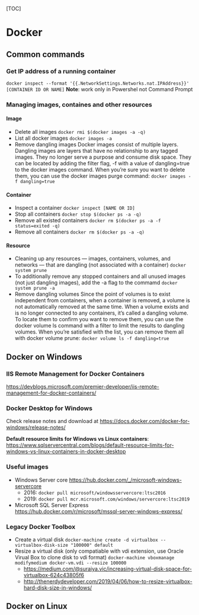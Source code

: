 [TOC]

# Docker

## Common commands

### Get IP address of a running container
``docker inspect --format '{{.NetworkSettings.Networks.nat.IPAddress}}' [CONTAINER ID OR NAME]``
__Note__: work only in Powershel not Command Prompt

### Managing images, containes and other resources
#### Image
* Delete all images
``docker rmi $(docker images -a -q)``
* List all docker images
``docker images -a``
* Remove dangling images
Docker images consist of multiple layers. Dangling images are layers that have no relationship to any tagged images. They no longer serve a purpose and consume disk space. They can be located by adding the filter flag, -f with a value of dangling=true to the docker images command. When you’re sure you want to delete them, you can use the docker images purge command:
``docker images -f dangling=true``

#### Container
* Inspect a container
``docker inspect [NAME OR ID]``
* Stop all containers
``docker stop $(docker ps -a -q)``
* Remove all existed containers
    ``docker rm $(docker ps -a -f status=exited -q)``
* Remove all containers
``docker rm $(docker ps -a -q)``

#### Resource
* Cleaning up any resources — images, containers, volumes, and networks — that are dangling (not associated with a container)
``docker system prune``
* To additionally remove any stopped containers and all unused images (not just dangling images), add the -a flag to the commamd
``docker system prune -a``
* Remove dangling volumes
Since the point of volumes is to exist independent from containers, when a container is removed, a volume is not automatically removed at the same time. When a volume exists and is no longer connected to any containers, it’s called a dangling volume. To locate them to confirm you want to remove them, you can use the docker volume ls command with a filter to limit the results to dangling volumes. When you’re satisfied with the list, you can remove them all with docker volume prune:
``docker volume ls -f dangling=true``

## Docker on Windows
### IIS Remote Management for Docker Containers
https://devblogs.microsoft.com/premier-developer/iis-remote-management-for-docker-containers/

### Docker Desktop for Windows
Check release notes and download at https://docs.docker.com/docker-for-windows/release-notes/

__Default resource limits for Windows vs Linux containers__:
https://www.sqlservercentral.com/blogs/default-resource-limits-for-windows-vs-linux-containers-in-docker-desktop

### Useful images
* Windows Server core
https://hub.docker.com/_/microsoft-windows-servercore
   * 2016: ``docker pull microsoft/windowsservercore:ltsc2016``
   * 2019: ``docker pull mcr.microsoft.com/windows/servercore:ltsc2019``
* Microsoft SQL Server Express
https://hub.docker.com/r/microsoft/mssql-server-windows-express/


### Legacy Docker Toolbox
* Create a virtual disk
``docker-machine create -d virtualbox --virtualbox-disk-size "100000" default``
* Resize a virtual disk (only compatiable with vdi extension, use Oracle Virual Box to clone disk to vdi format)
``docker-machine vboxmanage modifymedium docker-vm.vdi --resize 100000``
   * https://medium.com/@suraiya.vic/increasing-virtual-disk-space-for-virtualbox-624c43805f6
   * http://thenerdydeveloper.com/2019/04/06/how-to-resize-virtualbox-hard-disk-size-in-windows/

## Docker on Linux
